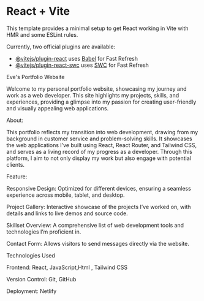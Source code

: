 # React + Vite

This template provides a minimal setup to get React working in Vite with HMR and some ESLint rules.

Currently, two official plugins are available:

- [@vitejs/plugin-react](https://github.com/vitejs/vite-plugin-react/blob/main/packages/plugin-react/README.md) uses [Babel](https://babeljs.io/) for Fast Refresh
- [@vitejs/plugin-react-swc](https://github.com/vitejs/vite-plugin-react-swc) uses [SWC](https://swc.rs/) for Fast Refresh



Eve's Portfolio Website

Welcome to my personal portfolio website, showcasing my journey and work as a web developer. This site highlights my projects, skills, and experiences, providing a glimpse into my passion for creating user-friendly and visually appealing web applications.

About:

This portfolio reflects my transition into web development, drawing from my background in customer service and problem-solving skills. It showcases the web applications I’ve built using React, React Router, and Tailwind CSS, and serves as a living record of my progress as a developer. Through this platform, I aim to not only display my work but also engage with potential  clients.

Feature:

Responsive Design: Optimized for different devices, ensuring a seamless experience across mobile, tablet, and desktop.

Project Gallery: Interactive showcase of the projects I’ve worked on, with details and links to live demos and source code.

Skillset Overview: A comprehensive list of web development tools and technologies I’m proficient in.

Contact Form: Allows visitors to send messages directly via the website.



Technologies Used

Frontend: React, JavaScript,Html , Tailwind CSS

Version Control: Git, GitHub 

Deployment: Netlify

